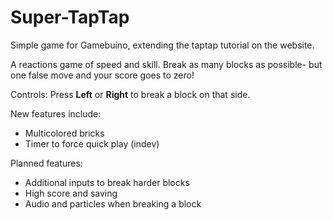 # Super-TapTap
Simple game for Gamebuino, extending the taptap tutorial on the website.

A reactions game of speed and skill. Break as many blocks as possible- but one false move and your score goes to zero!

Controls:
Press **Left** or **Right** to break a block on that side.

New features include:
* Multicolored bricks
* Timer to force quick play (indev)

Planned features:
* Additional inputs to break harder blocks
* High score and saving
* Audio and particles when breaking a block
